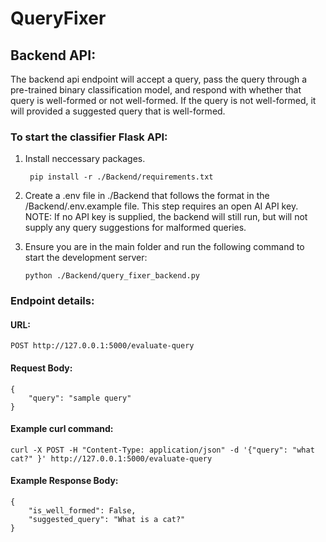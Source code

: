 # QueryFixer


## Backend API:

The backend api endpoint will accept a query, pass the query through a pre-trained binary classification model, and respond with whether that query is well-formed or not well-formed. If the query is not well-formed, it will provided a suggested query that is well-formed.

### To start the classifier Flask API:

1. Install neccessary packages.
        
        pip install -r ./Backend/requirements.txt

2. Create a .env file in ./Backend that follows the format in the /Backend/.env.example file. This step requires an open AI API key. NOTE: If no API key is supplied, the backend will still run, but will not supply any query suggestions for malformed queries.

3. Ensure you are in the main folder and run the following command to start the development server:

       python ./Backend/query_fixer_backend.py

### Endpoint details:

#### URL: 
    POST http://127.0.0.1:5000/evaluate-query

#### Request Body: 
    {
        "query": "sample query"
    }

#### Example curl command:

    curl -X POST -H "Content-Type: application/json" -d '{"query": "what cat?" }' http://127.0.0.1:5000/evaluate-query

#### Example Response Body:
    {
        "is_well_formed": False, 
        "suggested_query": "What is a cat?"
    }



